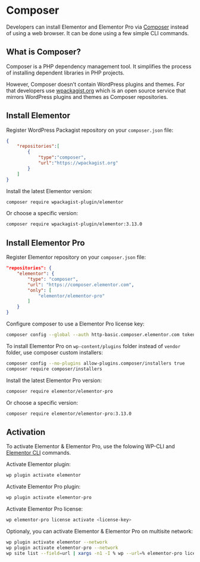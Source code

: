 # Composer

<Badge type="tip" vertical="top" text="Elementor Pro" /> <Badge type="warning" vertical="top" text="Advanced" />

Developers can install Elementor and Elementor Pro via [Composer](https://getcomposer.org/) instead of using a web browser. It can be done using a few simple CLI commands.

## What is Composer?

Composer is a PHP dependency management tool. It simplifies the process of installing dependent libraries in PHP projects.

However, Composer doesn't contain WordPress plugins and themes. For that developers use [wpackagist.org](https://wpackagist.org/) which is an open source service that mirrors WordPress plugins and themes as Composer repositories.

## Install Elementor

Register WordPress Packagist repository on your `composer.json` file:

```json
{
    "repositories":[
        {
            "type":"composer",
            "url":"https://wpackagist.org"
        }
    ]
}
```

Install the latest Elementor version:

```bash
composer require wpackagist-plugin/elementor
```

Or choose a specific version:

```bash
composer require wpackagist-plugin/elementor:3.13.0
```

## Install Elementor Pro

Register Elementor repository on your `composer.json` file:

```json
"repositories": {
	"elementor": {
		"type": "composer",
		"url": "https://composer.elementor.com",
		"only": [
			"elementor/elementor-pro"
		]
	}
}
```

Configure composer to use a Elementor Pro license key:

```bash
composer config --global --auth http-basic.composer.elementor.com token <license-key>
```

To install Elementor Pro on `wp-content/plugins` folder instead of `vendor` folder, use composer custom installers:

```bash
composer config --no-plugins allow-plugins.composer/installers true
composer require composer/installers
```

Install the latest Elementor Pro version:

```bash
composer require elementor/elementor-pro
```

Or choose a specific version:

```bash
composer require elementor/elementor-pro:3.13.0
```

## Activation

To activate Elementor & Elementor Pro, use the folowing WP-CLI and [Elementor CLI](./) commands.

Activate Elementor plugin:

```bash
wp plugin activate elementor
```

Activate Elementor Pro plugin:

```bash
wp plugin activate elementor-pro
```

Activate Elementor Pro license:

```bash
wp elementor-pro license activate <license-key>
```

Optionaly, you can activate Elementor & Elementor Pro on multisite network:

```bash
wp plugin activate elementor --network
wp plugin activate elementor-pro --network
wp site list --field=url | xargs -n1 -I % wp --url=% elementor-pro license activate <license-key>
```
